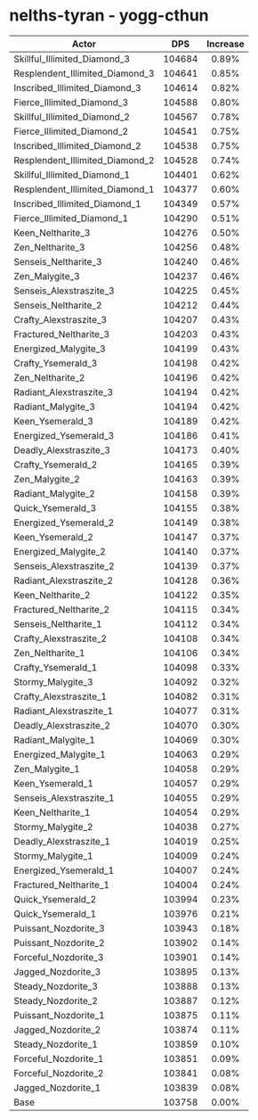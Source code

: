 # nelths-tyran - yogg-cthun
| Actor | DPS | Increase |
|---|:---:|:---:|
|Skillful_Illimited_Diamond_3|104684|0.89%|
|Resplendent_Illimited_Diamond_3|104641|0.85%|
|Inscribed_Illimited_Diamond_3|104614|0.82%|
|Fierce_Illimited_Diamond_3|104588|0.80%|
|Skillful_Illimited_Diamond_2|104567|0.78%|
|Fierce_Illimited_Diamond_2|104541|0.75%|
|Inscribed_Illimited_Diamond_2|104538|0.75%|
|Resplendent_Illimited_Diamond_2|104528|0.74%|
|Skillful_Illimited_Diamond_1|104401|0.62%|
|Resplendent_Illimited_Diamond_1|104377|0.60%|
|Inscribed_Illimited_Diamond_1|104349|0.57%|
|Fierce_Illimited_Diamond_1|104290|0.51%|
|Keen_Neltharite_3|104276|0.50%|
|Zen_Neltharite_3|104256|0.48%|
|Senseis_Neltharite_3|104240|0.46%|
|Zen_Malygite_3|104237|0.46%|
|Senseis_Alexstraszite_3|104225|0.45%|
|Senseis_Neltharite_2|104212|0.44%|
|Crafty_Alexstraszite_3|104207|0.43%|
|Fractured_Neltharite_3|104203|0.43%|
|Energized_Malygite_3|104199|0.43%|
|Crafty_Ysemerald_3|104198|0.42%|
|Zen_Neltharite_2|104196|0.42%|
|Radiant_Alexstraszite_3|104194|0.42%|
|Radiant_Malygite_3|104194|0.42%|
|Keen_Ysemerald_3|104189|0.42%|
|Energized_Ysemerald_3|104186|0.41%|
|Deadly_Alexstraszite_3|104173|0.40%|
|Crafty_Ysemerald_2|104165|0.39%|
|Zen_Malygite_2|104163|0.39%|
|Radiant_Malygite_2|104158|0.39%|
|Quick_Ysemerald_3|104155|0.38%|
|Energized_Ysemerald_2|104149|0.38%|
|Keen_Ysemerald_2|104147|0.37%|
|Energized_Malygite_2|104140|0.37%|
|Senseis_Alexstraszite_2|104139|0.37%|
|Radiant_Alexstraszite_2|104128|0.36%|
|Keen_Neltharite_2|104122|0.35%|
|Fractured_Neltharite_2|104115|0.34%|
|Senseis_Neltharite_1|104112|0.34%|
|Crafty_Alexstraszite_2|104108|0.34%|
|Zen_Neltharite_1|104106|0.34%|
|Crafty_Ysemerald_1|104098|0.33%|
|Stormy_Malygite_3|104092|0.32%|
|Crafty_Alexstraszite_1|104082|0.31%|
|Radiant_Alexstraszite_1|104077|0.31%|
|Deadly_Alexstraszite_2|104070|0.30%|
|Radiant_Malygite_1|104069|0.30%|
|Energized_Malygite_1|104063|0.29%|
|Zen_Malygite_1|104058|0.29%|
|Keen_Ysemerald_1|104057|0.29%|
|Senseis_Alexstraszite_1|104055|0.29%|
|Keen_Neltharite_1|104054|0.29%|
|Stormy_Malygite_2|104038|0.27%|
|Deadly_Alexstraszite_1|104019|0.25%|
|Stormy_Malygite_1|104009|0.24%|
|Energized_Ysemerald_1|104007|0.24%|
|Fractured_Neltharite_1|104004|0.24%|
|Quick_Ysemerald_2|103994|0.23%|
|Quick_Ysemerald_1|103976|0.21%|
|Puissant_Nozdorite_3|103943|0.18%|
|Puissant_Nozdorite_2|103902|0.14%|
|Forceful_Nozdorite_3|103901|0.14%|
|Jagged_Nozdorite_3|103895|0.13%|
|Steady_Nozdorite_3|103888|0.13%|
|Steady_Nozdorite_2|103887|0.12%|
|Puissant_Nozdorite_1|103875|0.11%|
|Jagged_Nozdorite_2|103874|0.11%|
|Steady_Nozdorite_1|103859|0.10%|
|Forceful_Nozdorite_1|103851|0.09%|
|Forceful_Nozdorite_2|103841|0.08%|
|Jagged_Nozdorite_1|103839|0.08%|
|Base|103758|0.00%|
